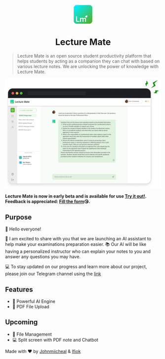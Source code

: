 <div align="center">
  <img src="./public/logo.png" alt="lecture mate logo" width="60px" />
  <h1>Lecture Mate</h1>
</div>

> Lecture Mate is an open source student productivity platform that helps students by acting as a companion they can chat with based on various lecture notes. We are unlocking the power of knowledge with Lecture Mate.

![Noodle Preview](https://github.com/johnmiicheal/lecturemate/blob/main/public/mock.png?raw=true)

**Lecture Mate is now in early beta and is available for use [Try it out!](https://lecturemate.vercel.app). <br/>
Feedback is appreciated: [Fill the form](https://forms.office.com/r/xw8mcYPXLp)😘.**

## Purpose

👋 Hello everyone!

🤖 I am excited to share with you that we are launching an AI assistant to help make your examinations preparation easier. 📚 Our AI will be like having a personalized instructor who can explain your notes to you and answer any questions you may have.

💻 To stay updated on our progress and learn more about our project, please join our Telegram channel using the [link](https://t.me/NEARCommunity)
## Features
- 🤖 Powerful AI Engine
- 📒 PDF File Upload

## Upcoming
- 📁 File Management
- 💻 Split screen with PDF note and Chatbot
<!--

- 📒 Note taking
- 🗄️ Task Management
- ✅ Assignment grade calculator
- ⚡️ Flash cards
- 📆 Timetable
- 📈 Insights
- 🧠 Mind maps

-->

Made with ❤ by [Johnmiicheal](https://github.com/Johnmiicheal) & [Ifiok](https://github.com/ifiokabasiudo)
